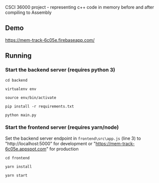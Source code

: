 CSCI 36000 project - representing c++ code in memory before and after compiling to Assembly

## Demo
https://mem-track-6c05e.firebaseapp.com/

## Running

### Start the backend server (requires python 3)

`cd backend`

`virtualenv env`

`source env/bin/activate`

`pip install -r requirements.txt`

`python main.py`

### Start the frontend server (requires yarn/node)

Set the backend server endpoint in `frontend\src\app.js` (line 3) to "http://localhost:5000" for development or "https://mem-track-6c05e.appspot.com" for production

`cd frontend`

`yarn install`

`yarn start`